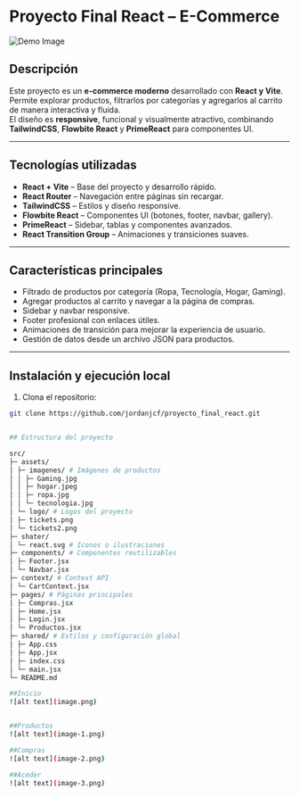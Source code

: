 # Proyecto Final React – E-Commerce

![Demo Image](https://via.placeholder.com/800x400?text=Proyecto+Final+React)

## Descripción

Este proyecto es un **e-commerce moderno** desarrollado con **React y Vite**.  
Permite explorar productos, filtrarlos por categorías y agregarlos al carrito de manera interactiva y fluida.  
El diseño es **responsive**, funcional y visualmente atractivo, combinando **TailwindCSS**, **Flowbite React** y **PrimeReact** para componentes UI.

---

## Tecnologías utilizadas

- **React + Vite** – Base del proyecto y desarrollo rápido.  
- **React Router** – Navegación entre páginas sin recargar.  
- **TailwindCSS** – Estilos y diseño responsive.  
- **Flowbite React** – Componentes UI (botones, footer, navbar, gallery).  
- **PrimeReact** – Sidebar, tablas y componentes avanzados.  
- **React Transition Group** – Animaciones y transiciones suaves.

---

## Características principales

- Filtrado de productos por categoría (Ropa, Tecnología, Hogar, Gaming).  
- Agregar productos al carrito y navegar a la página de compras.  
- Sidebar y navbar responsive.  
- Footer profesional con enlaces útiles.  
- Animaciones de transición para mejorar la experiencia de usuario.  
- Gestión de datos desde un archivo JSON para productos.  

---

## Instalación y ejecución local

1. Clona el repositorio:

```bash
git clone https://github.com/jordanjcf/proyecto_final_react.git


## Estructura del proyecto

src/
├─ assets/
│ ├─ imagenes/ # Imágenes de productos
│ │ ├─ Gaming.jpg
│ │ ├─ hogar.jpeg
│ │ ├─ ropa.jpg
│ │ └─ tecnologia.jpg
│ └─ logo/ # Logos del proyecto
│ ├─ tickets.png
│ └─ tickets2.png
├─ shater/
│ └─ react.svg # Iconos o ilustraciones
├─ components/ # Componentes reutilizables
│ ├─ Footer.jsx
│ └─ Navbar.jsx
├─ context/ # Context API
│ └─ CartContext.jsx
├─ pages/ # Páginas principales
│ ├─ Compras.jsx
│ ├─ Home.jsx
│ ├─ Login.jsx
│ └─ Productos.jsx
├─ shared/ # Estilos y configuración global
│ ├─ App.css
│ ├─ App.jsx
│ ├─ index.css
│ └─ main.jsx
└─ README.md

##Inicio
![alt text](image.png)


##Productos
![alt text](image-1.png)

##Compras
![alt text](image-2.png)

##Aceder
![alt text](image-3.png)